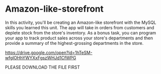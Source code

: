 # Amazon-like-storefront
In this activity, you'll be creating an Amazon-like storefront with the MySQL skills you learned this unit. The app will take in orders from customers and deplete stock from the store's inventory. As a bonus task, you can program your app to track product sales across your store's departments and then provide a summary of the highest-grossing departments in the store.

https://drive.google.com/open?id=1hTeSM-wfgIOHhYWYXxFgszWHJd1CfWPG

PLEASE DOWNLOAD THE FILE FIRST
